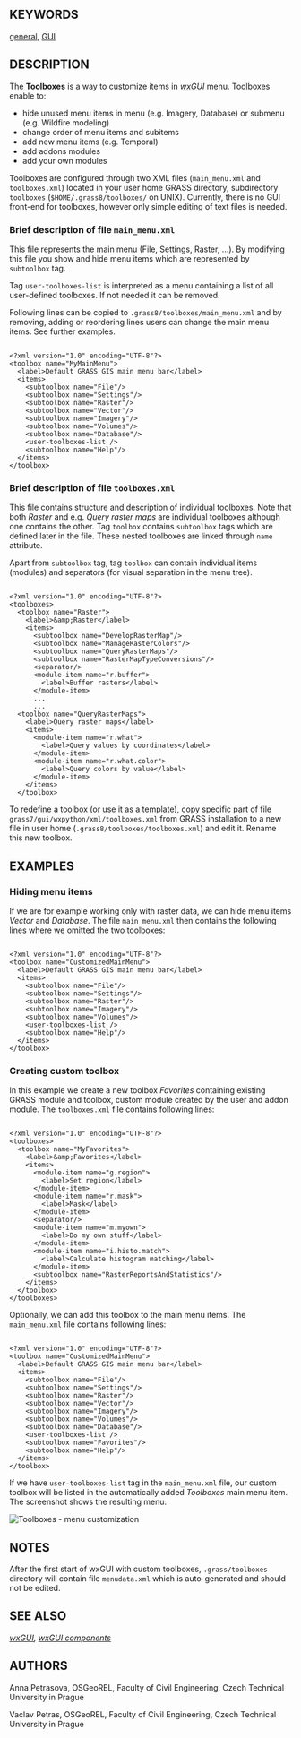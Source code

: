 
## KEYWORDS

[general](general.html), [GUI](topic_GUI.html)

## DESCRIPTION

The **Toolboxes** is a way to customize items in *[wxGUI](wxGUI.html)*
menu. Toolboxes enable to:

* hide unused menu items in menu (e.g. Imagery, Database) or submenu (e.g. Wildfire modeling)
* change order of menu items and subitems
* add new menu items (e.g. Temporal)
* add addons modules
* add your own modules

Toolboxes are configured through two XML files (`main_menu.xml` and
`toolboxes.xml`) located in your user home
GRASS directory, subdirectory `toolboxes`
(`$HOME/.grass8/toolboxes/` on UNIX).
Currently, there is no GUI front-end for toolboxes,
however only simple editing of text files is needed.

### Brief description of file `main_menu.xml`

This file represents the main menu (File, Settings, Raster, ...).
By modifying this file you show and hide menu items which are
represented by `subtoolbox` tag.

Tag `user-toolboxes-list` is interpreted as a menu containing a list of all user-defined toolboxes. If not needed it can be removed.

Following lines can be copied to `.grass8/toolboxes/main_menu.xml`
and by removing, adding or reordering lines users can change the main menu items. See further examples.

```

<?xml version="1.0" encoding="UTF-8"?>
<toolbox name="MyMainMenu">
  <label>Default GRASS GIS main menu bar</label>
  <items>
    <subtoolbox name="File"/>
    <subtoolbox name="Settings"/>
    <subtoolbox name="Raster"/>
    <subtoolbox name="Vector"/>
    <subtoolbox name="Imagery"/>
    <subtoolbox name="Volumes"/>
    <subtoolbox name="Database"/>
    <user-toolboxes-list />
    <subtoolbox name="Help"/>
  </items>
</toolbox>

```

### Brief description of file `toolboxes.xml`

This file contains structure and description of individual toolboxes.
Note that both *Raster* and e.g. *Query raster maps*
are individual toolboxes although one contains the other.
Tag `toolbox` contains `subtoolbox` tags
which are defined later in the file. These nested toolboxes are linked
through `name` attribute.

Apart from `subtoolbox` tag, tag `toolbox` can contain individual items (modules)
and separators (for visual separation in the menu tree).

```

<?xml version="1.0" encoding="UTF-8"?>
<toolboxes>
  <toolbox name="Raster">
    <label>&amp;Raster</label>
    <items>
      <subtoolbox name="DevelopRasterMap"/>
      <subtoolbox name="ManageRasterColors"/>
      <subtoolbox name="QueryRasterMaps"/>
      <subtoolbox name="RasterMapTypeConversions"/>
      <separator/>
      <module-item name="r.buffer">
        <label>Buffer rasters</label>
      </module-item>
      ...
      ...
  <toolbox name="QueryRasterMaps">
    <label>Query raster maps</label>
    <items>
      <module-item name="r.what">
        <label>Query values by coordinates</label>
      </module-item>
      <module-item name="r.what.color">
        <label>Query colors by value</label>
      </module-item>
    </items>
  </toolbox>

```

To redefine a toolbox (or use it as a template),
copy specific part of file `grass7/gui/wxpython/xml/toolboxes.xml`
from GRASS installation to a new file in user home
(`.grass8/toolboxes/toolboxes.xml`) and edit it.
Rename this new toolbox.

## EXAMPLES

### Hiding menu items

If we are for example working only with raster data,
we can hide menu items *Vector* and *Database*.
The file `main_menu.xml` then contains the following lines
where we omitted the two toolboxes:

```

<?xml version="1.0" encoding="UTF-8"?>
<toolbox name="CustomizedMainMenu">
  <label>Default GRASS GIS main menu bar</label>
  <items>
    <subtoolbox name="File"/>
    <subtoolbox name="Settings"/>
    <subtoolbox name="Raster"/>
    <subtoolbox name="Imagery"/>
    <subtoolbox name="Volumes"/>
    <user-toolboxes-list />
    <subtoolbox name="Help"/>
  </items>
</toolbox>

```

### Creating custom toolbox

In this example we create a new toolbox *Favorites* containing
existing GRASS module and toolbox, custom module
created by the user and addon module.
The `toolboxes.xml` file contains following lines:

```

<?xml version="1.0" encoding="UTF-8"?>
<toolboxes>
  <toolbox name="MyFavorites">
    <label>&amp;Favorites</label>
    <items>
      <module-item name="g.region">
        <label>Set region</label>
      </module-item>
      <module-item name="r.mask">
        <label>Mask</label>
      </module-item>
      <separator/>
      <module-item name="m.myown">
        <label>Do my own stuff</label>
      </module-item>
      <module-item name="i.histo.match">
        <label>Calculate histogram matching</label>
      </module-item>
      <subtoolbox name="RasterReportsAndStatistics"/>
    </items>
  </toolbox>
</toolboxes>

```

Optionally, we can add this toolbox to the main menu items.
The `main_menu.xml` file contains following lines:

```

<?xml version="1.0" encoding="UTF-8"?>
<toolbox name="CustomizedMainMenu">
  <label>Default GRASS GIS main menu bar</label>
  <items>
    <subtoolbox name="File"/>
    <subtoolbox name="Settings"/>
    <subtoolbox name="Raster"/>
    <subtoolbox name="Vector"/>
    <subtoolbox name="Imagery"/>
    <subtoolbox name="Volumes"/>
    <subtoolbox name="Database"/>
    <user-toolboxes-list />
    <subtoolbox name="Favorites"/>
    <subtoolbox name="Help"/>
  </items>
</toolbox>

```

If we have `user-toolboxes-list` tag in the `main_menu.xml` file,
our custom toolbox will be listed in the automatically added *Toolboxes* main menu item. The screenshot shows the resulting menu:

![Toolboxes - menu customization](wxGUI_toolboxes.jpg)

## NOTES

After the first start of wxGUI with custom toolboxes,
`.grass/toolboxes` directory will contain file
`menudata.xml` which is auto-generated and should not be edited.

## SEE ALSO

*[wxGUI](wxGUI.html),
[wxGUI components](wxGUI.components.html)*

## AUTHORS

Anna Petrasova, OSGeoREL, Faculty of Civil Engineering, Czech Technical University in Prague

Vaclav Petras, OSGeoREL, Faculty of Civil Engineering, Czech Technical University in Prague
